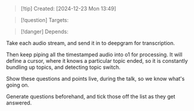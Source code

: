 
>[!tip] Created: [2024-12-23 Mon 13:49]

>[!question] Targets: 

>[!danger] Depends: 

Take each audio stream, and send it in to deepgram for transcription.

Then keep piping all the timestamped audio into o1 for processing.  It will define a cursor, where it knows a particular topic ended, so it is constantly bundling up topics, and detecting topic switch.

Show these questions and points live, during the talk, so we know what's going on.

Generate questions beforehand, and tick those off the list as they get answered.